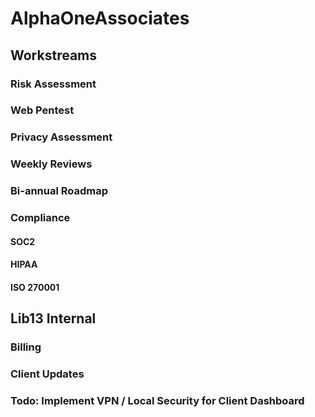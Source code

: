 # AlphaOneAssociates

## Workstreams

### Risk Assessment

### Web Pentest

### Privacy Assessment

### Weekly Reviews

### Bi-annual Roadmap

### Compliance
#### SOC2
#### HIPAA
#### ISO 270001


## Lib13 Internal
### Billing
### Client Updates
### Todo: Implement VPN / Local Security for Client Dashboard
